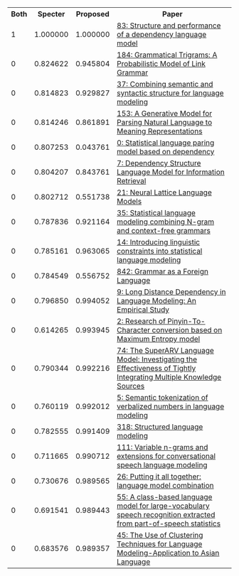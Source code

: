 <html><table><tr>
<th>Both</th>
<th>Specter</th>
<th>Proposed</th>
<th>Paper</th>
</tr>
<tr>
<td>1</td>
<td>1.000000</td>
<td>1.000000</td>
<td><a href="https://www.semanticscholar.org/paper/d58244ed9b86e9ad7f90cb302d32e5f96a72d040">83: Structure and performance of a dependency language model</a></td>
</tr>
<tr>
<td>0</td>
<td>0.824622</td>
<td>0.945804</td>
<td><a href="https://www.semanticscholar.org/paper/9d3a863b71f093e1cbc9304a3287c1ddc48c6f31">184: Grammatical Trigrams: A Probabilistic Model of Link Grammar</a></td>
</tr>
<tr>
<td>0</td>
<td>0.814823</td>
<td>0.929827</td>
<td><a href="https://www.semanticscholar.org/paper/05839b28361e350fbc2fa80ba1f5c012c0c9aee9">37: Combining semantic and syntactic structure for language modeling</a></td>
</tr>
<tr>
<td>0</td>
<td>0.814246</td>
<td>0.861891</td>
<td><a href="https://www.semanticscholar.org/paper/d39d39a6246c13928bbd66d122f3e61e67b584ef">153: A Generative Model for Parsing Natural Language to Meaning Representations</a></td>
</tr>
<tr>
<td>0</td>
<td>0.807253</td>
<td>0.043761</td>
<td><a href="https://www.semanticscholar.org/paper/6ac97c3115807165b71a6e0df5319ed9e011c157">0: Statistical language paring model based on dependency</a></td>
</tr>
<tr>
<td>0</td>
<td>0.804207</td>
<td>0.843761</td>
<td><a href="https://www.semanticscholar.org/paper/3278401ff7e1ae095cab87e94507caf141ec5d80">7: Dependency Structure Language Model for Information Retrieval</a></td>
</tr>
<tr>
<td>0</td>
<td>0.802712</td>
<td>0.551738</td>
<td><a href="https://www.semanticscholar.org/paper/0ca2a7465fe88f1f4912b8dd7b4b0db69a268b0b">21: Neural Lattice Language Models</a></td>
</tr>
<tr>
<td>0</td>
<td>0.787836</td>
<td>0.921164</td>
<td><a href="https://www.semanticscholar.org/paper/fe39324a4ca8c3a9001086e1b0114efd6ab653f3">35: Statistical language modeling combining N-gram and context-free grammars</a></td>
</tr>
<tr>
<td>0</td>
<td>0.785161</td>
<td>0.963065</td>
<td><a href="https://www.semanticscholar.org/paper/4d5efad58d63c03a3a8497bc2ac18ac4c198a720">14: Introducing linguistic constraints into statistical language modeling</a></td>
</tr>
<tr>
<td>0</td>
<td>0.784549</td>
<td>0.556752</td>
<td><a href="https://www.semanticscholar.org/paper/47570e7f63e296f224a0e7f9a0d08b0de3cbaf40">842: Grammar as a Foreign Language</a></td>
</tr>
<tr>
<td>0</td>
<td>0.796850</td>
<td>0.994052</td>
<td><a href="https://www.semanticscholar.org/paper/89c5fc5fefc9906df89a2042d7bb255daabb3fb4">9: Long Distance Dependency in Language Modeling: An Empirical Study</a></td>
</tr>
<tr>
<td>0</td>
<td>0.614265</td>
<td>0.993945</td>
<td><a href="https://www.semanticscholar.org/paper/651963e00201b9a489fcf8188d1903c8e975f09b">2: Research of Pinyin-To-Character conversion based on Maximum Entropy model</a></td>
</tr>
<tr>
<td>0</td>
<td>0.790344</td>
<td>0.992216</td>
<td><a href="https://www.semanticscholar.org/paper/bb8e5322dca1657e0cd2925fe1209a16a0c3aefb">74: The SuperARV Language Model: Investigating the Effectiveness of Tightly Integrating Multiple Knowledge Sources</a></td>
</tr>
<tr>
<td>0</td>
<td>0.760119</td>
<td>0.992012</td>
<td><a href="https://www.semanticscholar.org/paper/6541812a987881d1c960cd3ac8f18064767e4eef">5: Semantic tokenization of verbalized numbers in language modeling</a></td>
</tr>
<tr>
<td>0</td>
<td>0.782555</td>
<td>0.991409</td>
<td><a href="https://www.semanticscholar.org/paper/a1c3748820d6b5ab4e7334524815df9bb6d20aed">318: Structured language modeling</a></td>
</tr>
<tr>
<td>0</td>
<td>0.711665</td>
<td>0.990712</td>
<td><a href="https://www.semanticscholar.org/paper/bc5a3d71a8c2e80299f6b4b0bff80e44c50a76de">111: Variable n-grams and extensions for conversational speech language modeling</a></td>
</tr>
<tr>
<td>0</td>
<td>0.730676</td>
<td>0.989565</td>
<td><a href="https://www.semanticscholar.org/paper/a434c9cb11768b61e9ac608d31a81b62c1ad474e">26: Putting it all together: language model combination</a></td>
</tr>
<tr>
<td>0</td>
<td>0.691541</td>
<td>0.989443</td>
<td><a href="https://www.semanticscholar.org/paper/7c895368ecc26399f2e234462ea0fbb2754aee94">55: A class-based language model for large-vocabulary speech recognition extracted from part-of-speech statistics</a></td>
</tr>
<tr>
<td>0</td>
<td>0.683576</td>
<td>0.989357</td>
<td><a href="https://www.semanticscholar.org/paper/3245eda84cb756678fd6dc7c474d54a75501497f">45: The Use of Clustering Techniques for Language Modeling-Application to Asian Language</a></td>
</tr>
</table></html>
